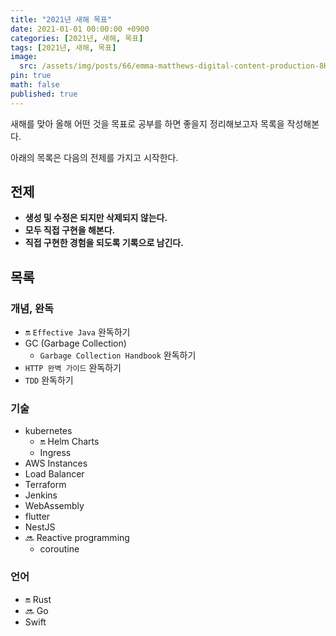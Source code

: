 ```yaml
---
title: "2021년 새해 목표"
date: 2021-01-01 00:00:00 +0900
categories: [2021년, 새해, 목표]
tags: [2021년, 새해, 목표]
image:
  src: /assets/img/posts/66/emma-matthews-digital-content-production-8K62atzbulQ-unsplash.jpg
pin: true
math: false
published: true
---
```


새해를 맞아 올해 어떤 것을 목표로 공부를 하면 좋을지 정리해보고자 목록을 작성해본다.

아래의 목록은 다음의 전제를 가지고 시작한다.

## 전제

- **생성 및 수정은 되지만 삭제되지 않는다.**
- **모두 직접 구현을 해본다.**
- **직접 구현한 경험을 되도록 기록으로 남긴다.**

## 목록

### 개념, 완독

- 🔛 `Effective Java` 완독하기
- GC (Garbage Collection)
  - `Garbage Collection Handbook` 완독하기
- `HTTP 완벽 가이드` 완독하기
- `TDD` 완독하기

### 기술

- kubernetes
  - 🔛 Helm Charts
  - Ingress
- AWS Instances
- Load Balancer
- Terraform
- Jenkins
- WebAssembly
- flutter
- NestJS
- 🔜 Reactive programming
  - coroutine

### 언어

- 🔛 Rust
- 🔜 Go
- Swift
